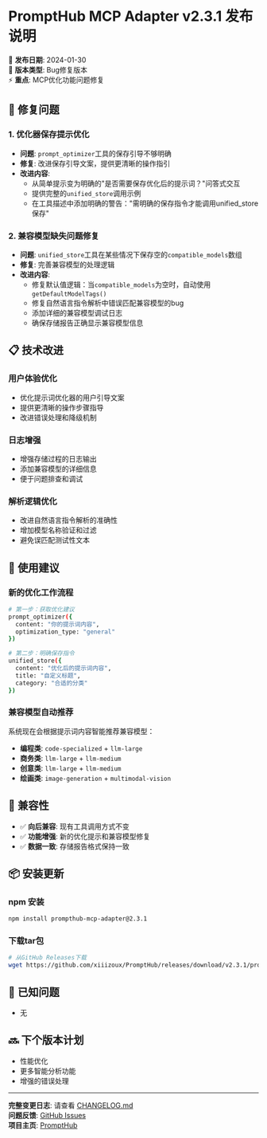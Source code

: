 # PromptHub MCP Adapter v2.3.1 发布说明

📅 **发布日期**: 2024-01-30  
🎯 **版本类型**: Bug修复版本  
⚡ **重点**: MCP优化功能问题修复

## 🔧 修复问题

### 1. 优化器保存提示优化
- **问题**: `prompt_optimizer`工具的保存引导不够明确
- **修复**: 改进保存引导文案，提供更清晰的操作指引
- **改进内容**:
  - 从简单提示变为明确的"是否需要保存优化后的提示词？"问答式交互
  - 提供完整的`unified_store`调用示例
  - 在工具描述中添加明确的警告："需明确的保存指令才能调用unified_store保存"

### 2. 兼容模型缺失问题修复
- **问题**: `unified_store`工具在某些情况下保存空的`compatible_models`数组
- **修复**: 完善兼容模型的处理逻辑
- **改进内容**:
  - 修复默认值逻辑：当`compatible_models`为空时，自动使用`getDefaultModelTags()`
  - 修复自然语言指令解析中错误匹配兼容模型的bug
  - 添加详细的兼容模型调试日志
  - 确保存储报告正确显示兼容模型信息

## 📋 技术改进

### 用户体验优化
- 优化提示词优化器的用户引导文案
- 提供更清晰的操作步骤指导
- 改进错误处理和降级机制

### 日志增强
- 增强存储过程的日志输出
- 添加兼容模型的详细信息
- 便于问题排查和调试

### 解析逻辑优化
- 改进自然语言指令解析的准确性
- 增加模型名称验证和过滤
- 避免误匹配测试性文本

## 🎯 使用建议

### 新的优化工作流程
```bash
# 第一步：获取优化建议
prompt_optimizer({
  content: "你的提示词内容",
  optimization_type: "general"
})

# 第二步：明确保存指令
unified_store({
  content: "优化后的提示词内容",
  title: "自定义标题",
  category: "合适的分类"
})
```

### 兼容模型自动推荐
系统现在会根据提示词内容智能推荐兼容模型：
- **编程类**: `code-specialized` + `llm-large`
- **商务类**: `llm-large` + `llm-medium`
- **创意类**: `llm-large` + `llm-medium`
- **绘画类**: `image-generation` + `multimodal-vision`

## 🔄 兼容性

- ✅ **向后兼容**: 现有工具调用方式不变
- ✅ **功能增强**: 新的优化提示和兼容模型修复
- ✅ **数据一致**: 存储报告格式保持一致

## 📦 安装更新

### npm 安装
```bash
npm install prompthub-mcp-adapter@2.3.1
```

### 下载tar包
```bash
# 从GitHub Releases下载
wget https://github.com/xiiizoux/PromptHub/releases/download/v2.3.1/prompthub-mcp-adapter-2.3.1.tgz
```

## 🐛 已知问题

- 无

## 🔜 下个版本计划

- 性能优化
- 更多智能分析功能
- 增强的错误处理

---

**完整变更日志**: 请查看 [CHANGELOG.md](./CHANGELOG.md)  
**问题反馈**: [GitHub Issues](https://github.com/xiiizoux/PromptHub/issues)  
**项目主页**: [PromptHub](https://prompt-hub.cc) 